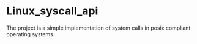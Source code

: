 # Linux_syscall_api

The project is a simple implementation of system calls in posix compliant operating systems. 


